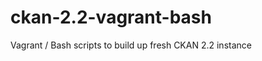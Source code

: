 ckan-2.2-vagrant-bash
=====================

Vagrant / Bash scripts to build up fresh CKAN 2.2 instance
